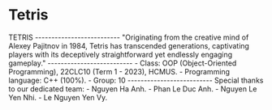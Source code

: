# Tetris
 TETRIS -------------------------- "Originating from the creative mind of Alexey Pajitnov in 1984, Tetris has transcended generations, captivating players with its deceptively straightforward yet endlessly engaging gameplay." -------------------------- - Class: OOP (Object-Oriented Programming), 22CLC10 (Term 1 - 2023), HCMUS. - Programming language: C++ (100%). - Group: 10 -------------------------- Special thanks to our dedicated team: - Nguyen Ha Anh. - Phan Le Duc Anh. - Nguyen Le Yen Nhi. - Le Nguyen Yen Vy.
